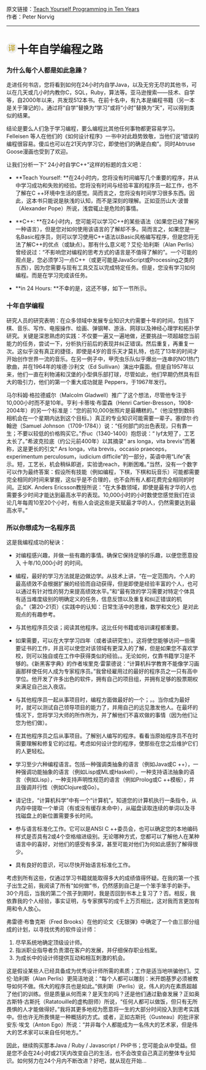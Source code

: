 原文链接：[Teach Yourself Programming in Ten Years](https://itnext.io/using-the-dom-like-a-pro-163a6c552eba "十年自学编程之路") <br/>
作者：Peter Norvig <br/>

------------------------------------------------------------------------------------------------

# <img src="https://github.com/jimwong666/FEstart/blob/master/translatedArticles/images/publicFile/icon_teranlation.png" alt="译文">十年自学编程之路

### 为什么每个人都是如此急躁？

走进任何书店，您将看到如何在24小时内自学Java，以及无穷无尽的其他书，可以在几天或几小时内教你C，SQL，Ruby，算法等。亚马逊搜索——技术、自学等，自2000年以来，共发现512本书。在前十名中，有九本是编程书籍（另一本是关于簿记的）。通过将“自学”替换为“学习”或将“小时”替换为“天”，可以得到类似的结果。

结论是要么人们急于学习编程，要么编程比其他任何事物都更容易学习。Felleisen 等人在他们的《如何设计程序》一书中对此趋势致敬，当他们说“错误的编程很容易。傻瓜也可以在21天内学习它，即使他们的确是白痴”。同时Abtruse Goose漫画也受到了欢迎。

让我们分析一下“ 24小时自学C++”这样的标题的含义吧：

* **Teach Yourself: **在24小时内，您将没有时间编写几个重要的程序，并从中学习成功和失败的经验。您将没有时间与经验丰富的程序员一起工作，也不了解在C ++环境中生活的感觉。简而言之，您将没有时间学习很多东西。因此，这本书只能说是肤浅的认知，而不是深刻的理解。正如亚历山大·波普（Alexander Pope）所说，浅尝辄止是危险的事情。

* **C++: **在24小时内，您可能可以学习C++的某些语法（如果您已经了解另一种语言），但是您对如何使用该语言的了解却不多。简而言之，如果您是一名Basic程序员，则可以学习使用C++语法以Basic风格编写程序，但是您将无法了解C++的优点（或缺点）。那有什么意义呢？艾伦·珀利斯（Alan Perlis）曾经说过：“不影响您对编程的思考方式的语言是不值得了解的”。一个可能的观点是，您必须学习一点C++（或更可能是JavaScript或Processing之类的东西），因为您需要与现有工具交互以完成特定任务。但是，您没有学习如何编程。而是在学习完成该任务。

* **in 24 Hours: **不幸的是，这还不够，如下一节所示。

### 十年自学编程

研究人员的研究表明：在众多领域中发展专业知识大约需要十年的时间，包括下棋、音乐、写作、电报操作、绘画、弹钢琴、游泳、网球以及神经心理学和拓扑学研究。关键是深思熟虑的实践：不仅要一遍又一遍地做，还要挑战一项超越您当前能力的任务，尝试一下，分析执行前后的表现并纠正错误。然后重复，再重复一次。这似乎没有真正的捷径，即使是4岁的音乐天才莫扎特，也花了13年的时间才开始创作世界一流的音乐。在另一例子中，甲壳虫乐队似乎爆出一连串的NO1热门歌曲，并在1964年的埃德·沙利文（Ed Sullivan）演出中露面。但是自1957年以来，他们一直在利物浦和汉堡的小型俱乐部打球，尽管如此，他们早期仍然具有巨大的吸引力，他们的第一个重大成功就是 Peppers，于1967年发行。

马尔科姆·格拉德威尔（Malcolm Gladwell）推广了这个想法，尽管他专注于10,000小时而不是10年。亨利·卡蒂埃·布雷森（Henri Cartier-Bresson，1908-2004年）的另一个标准是：“您的前10,000张照片是最糟糕的。”（他没想到数码相机会在一个星期内达到这个目标。）真正的专业知识可能需要一辈子。塞缪尔·约翰逊（Samuel Johnson（1709-1784））说：“任何部门的出色表现，只有靠一生；不要以较低的价格购买它。”乔uc（1340-1400）抱怨说：“ lyf太短了，工艺太长了。”希波克拉底（约公元前400年）以其摘录“ ars longa，vita brevis”而著称，这是更长的引文“ Ars longa，vita brevis，occasio praeceps，experimentum perculosum，iudicium difficile”的一部分，英语中用“Life”表示。短，工艺长，机会稍纵即逝，实验诡reach，判断困难。”当然，没有一个数字可以作为最终答案：假设所有技能（例如编程，下棋，下棋和玩音乐）可能都需要完全相同的时间来掌握，这似乎是不合理的，也不会所有人都花费完全相同的时间。正如K. Anders Ericsson教授所说：“在大多数领域，即使是最有才华的人也需要多少时间才能达到最高水平的表现。10,000小时的小时数使您感觉我们在谈论几年每周10至20个小时，有些人会说这些是天赋最才华的人，仍然需要达到最高水平。”

### 所以你想成为一名程序员

这是我编程成功的秘诀：

* 对编程感兴趣，并做一些有趣的事情。确保它保持足够的乐趣，以便您愿意投入 十年/10,000小时 的时间。

* 编程，最好的学习方法就是边做边学。从技术上讲，“在一定范围内，个人的最高绩效不会根据扩展的经验而自动获得，但是即使是经验丰富的个人，也可以通过有针对性的努力来提高绩效水平。”和“最有效的学习需要对特定个体具有适当难度级别的明确定义的任务，信息反馈以及重复和纠正错误的机会。”（第20-21页）《实践中的认知：日常生活中的思维，数学和文化》是对此观点的有趣参考。

* 与其他程序员交谈；阅读其他程序。这比任何书籍或培训课程都重要。

* 如果需要，可以在大学学习四年（或者读研究生）。这将使您能够访问一些需要证书的工作，并且可以使您对该领域有更深入的了解，但是如果您不喜欢学校，则可以独自或在工作中获得类似的经验。。无论如何，仅靠书籍学习是不够的。《新黑客字典》的作者埃里克·雷蒙德说：“计算机科学教育不能像学习画画那样使任何人成为专家程序员。”我曾经雇用过的最好的程序员之一只有高中学位。他开发了许多出色的软件，拥有自己的项目组，并拥有足够的股票期权来满足自己出入夜店。

* 与其他程序员一起从事项目时，编程方面做最好的一个；，。当你成为最好时，就可以测试自己领导项目的能力了，并用自己的远见激发他人。在最坏的情况下，您将学习大师的所作所为，并了解他们不喜欢做的事情（因为他们让您为他们做）。

* 在其他程序员之后从事项目。了解别人编写的程序。看看当原始程序员不在时需要理解和修复它的过程。考虑如何设计您的程序，使那些在您之后维护它们的人更轻松。

* 学习至少六种编程语言。包括一种强调类抽象的语言（例如Java或C ++），一种强调功能抽象的语言（例如Lisp或ML或Haskell），一种支持语法抽象的语言（例如Lisp），一种支持声明性规范的语言（例如Prolog或C ++模板），并且强调并行性（例如Clojure或Go）。

* 请记住，“计算机科学”中有一个“计算机”。知道您的计算机执行一条指令，从内存中提取一个单词（有或没有缓存未命中），从磁盘读取连续的单词以及寻找磁盘上的新位置需要多长时间。

* 参与语言标准化工作。它可以是ANSI C ++委员会，也可以确定您的本地编码样式是否具有2或4个空格缩进级别。无论哪种方式，您都可以了解他人在某种语言中的喜好，对他们的感受有多深，甚至可能对他们为何如此感到了解得很少。

* 具有良好的意识，可以尽快开始语言标准化工作。

考虑到所有这些，仅通过学习书籍就能取得多大的成绩值得怀疑。在我的第一个孩子出生之前，我阅读了所有“如何做”书，仍然感到自己是一个笨手笨手的新手。30个月后，当我的第二个孩子到期时，我是否回到书本上复习了？否。相反，我依靠我的个人经验，事实证明，与专家撰写的成千上万页相比，这对我而言更加有用和令人放心。

弗雷德·布鲁克斯（Fred Brooks）在他的论文《无银弹》中确定了一个由三部分组成的计划，以寻找优秀的软件设计师：

1. 尽早系统地确定顶级设计师。
2. 指派职业指导者负责潜在客户的发展，并仔细保存职业档案。
3. 为成长中的设计师提供互动和相互刺激的机会。

这是假设某些人已经具备成为优秀设计师所需的素质；工作是适当地哄骗他们。艾伦·珀利斯（Alan Perlis）更简洁地说：“每个人都可以雕刻：米开朗基罗必须被教导如何不做。伟大的程序员也是如此。”佩利斯（Perlis）说，伟人的内在素质超越了他们的训练。但是质量从何而来？是天生的吗？还是他们通过勤奋发展？正如奥古斯特·古斯托（Ratatouille的虚构厨师）所说，“任何人都可以做饭，但只有无所畏惧的人才能做得好。”我将其更多地视为愿意将一生的大部分时间投入到思考实践中。但也许无所畏惧是一种概括的方式。或者，正如古斯托（Gusteau）的批评家安东·埃戈（Anton Ego）所说：“并非每个人都能成为一名伟大的艺术家，但是伟大的艺术家可以来自任何地方。”

因此，继续购买那本Java / Ruby / Javascript / PHP书；您可能会从中受益。但是您不会在24小时或21天内改变自己的生活，也不会改变自己真正的整体专业知识。如何努力在24个月内不断改进？好吧，就从现在开始...